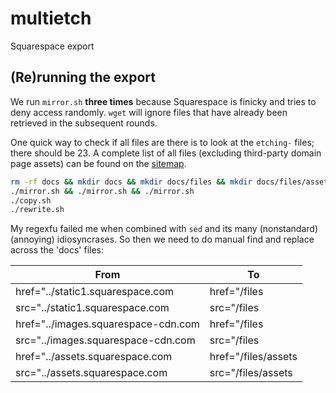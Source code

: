 # multietch

Squarespace export

## (Re)running the export

We run `mirror.sh` **three times** because Squarespace is finicky and tries to deny access randomly. `wget` will ignore files that have already been retrieved in the subsequent rounds.

One quick way to check if all files are there is to look at the `etching-` files; there should be 23. A complete list of all files (excluding third-party domain page assets) can be found on the [sitemap](https://www.multietch.com/sitemap.xml).

```sh
rm -rf docs && mkdir docs && mkdir docs/files && mkdir docs/files/assets
./mirror.sh && ./mirror.sh && ./mirror.sh
./copy.sh
./rewrite.sh
```

My regexfu failed me when combined with `sed` and its many (nonstandard) (annoying) idiosyncrases. So then we need to do manual find and replace across the 'docs' files:

| From | To |
|------|----|
|href="../static1.squarespace.com|href="/files|
|src="../static1.squarespace.com|src="/files|
|href="../images.squarespace-cdn.com|href="/files|
|src="../images.squarespace-cdn.com|src="/files|
|href="../assets.squarespace.com|href="/files/assets|
|src="../assets.squarespace.com|src="/files/assets|
